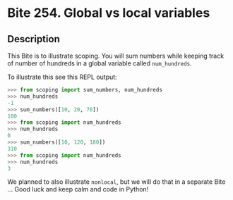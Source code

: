 # Bite 254. Global vs local variables

## Description

This Bite is to illustrate scoping. You will sum numbers while keeping track of number of hundreds in a global variable called `num_hundreds`.

To illustrate this see this REPL output:

```python
>>> from scoping import sum_numbers, num_hundreds
>>> num_hundreds
-1
>>> sum_numbers([10, 20, 70])
100
>>> from scoping import num_hundreds
>>> num_hundreds
0
>>> sum_numbers([10, 120, 180])
310
>>> from scoping import num_hundreds
>>> num_hundreds
3
```

We planned to also illustrate `nonlocal`, but we will do that in a separate Bite ... Good luck and keep calm and code in Python!